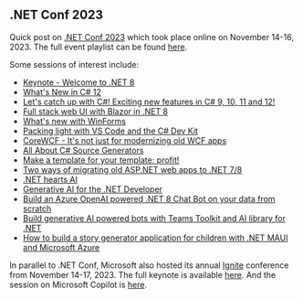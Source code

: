 ## .NET Conf 2023

Quick post on [.NET Conf 2023](https://web.archive.org/web/20231121144035/https://www.dotnetconf.net/) which took place online on November 14-16, 2023. The full event playlist can be found [here](https://www.youtube.com/watch?v=ukwFiwKZnpU&list=PLdo4fOcmZ0oULyHSPBx-tQzePOYlhvrAU).

Some sessions of interest include:

 - [Keynote - Welcome to .NET 8](https://www.youtube.com/watch?v=mna5fg7QGz8)
 - [What's New in C# 12](https://www.youtube.com/watch?v=by-GL-SjHdc)
 - [Let's catch up with C#! Exciting new features in C# 9, 10, 11 and 12!](https://www.youtube.com/watch?v=Ci-FTnC-j84)
 - [Full stack web UI with Blazor in .NET 8](https://www.youtube.com/watch?v=YwZdtLEtROA)
 - [What's new with WinForms](https://www.youtube.com/watch?v=N1weyWS_pL0)
 - [Packing light with VS Code and the C# Dev Kit](https://www.youtube.com/watch?v=F_xe0TvXGu0)
 - [CoreWCF - It's not just for modernizing old WCF apps](https://youtu.be/zVOAkBMnH5g?t=12)
 - [All About C# Source Generators](https://www.youtube.com/watch?v=Yf8t7GqA6zA)
 - [Make a template for your template; profit!](https://www.youtube.com/watch?v=XzD-95qfWJM)
 - [Two ways of migrating old ASP.NET web apps to .NET 7/8](https://www.youtube.com/watch?v=Rd73zT7gpD8)
 - [.NET hearts AI](https://www.youtube.com/watch?v=A_PfDjcWIeA)
 - [Generative AI for the .NET Developer](https://www.youtube.com/watch?v=yc0Zl_UXCY4)
 - [Build an Azure OpenAI powered .NET 8 Chat Bot on your data from scratch](https://www.youtube.com/watch?v=fYJuokUnucE)
 - [Build generative AI powered bots with Teams Toolkit and AI library for .NET](https://www.youtube.com/watch?v=E6sEr3OrwgA)
 - [How to build a story generator application for children with .NET MAUI and Microsoft Azure](https://www.youtube.com/watch?v=2cksH4FBizo)
 
In parallel to .NET Conf, Microsoft also hosted its annual [Ignite](https://ignite.microsoft.com/en-US/home) conference from November 14-17, 2023. The full keynote is available [here](https://www.youtube.com/watch?v=FZhbJZEgKQ4). And the session on Microsoft Copilot is [here](https://www.youtube.com/watch?v=Xv_TmtRLHJY).
